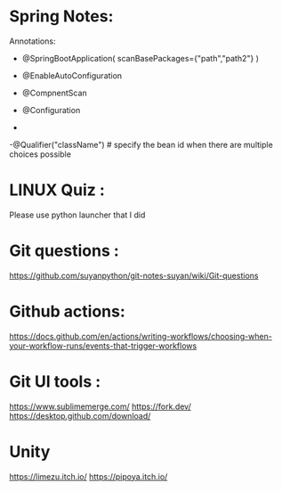 # Spring Notes: 
Annotations:
- @SpringBootApplication(
scanBasePackages={"path","path2"}
 )

- @EnableAutoConfiguration
- @CompnentScan
- @Configuration
- 
-@Qualifier("className")  # specify the bean id when there are multiple choices possible

# LINUX Quiz :
Please use python launcher that I did

# Git questions :
https://github.com/suyanpython/git-notes-suyan/wiki/Git-questions

# Github actions:
https://docs.github.com/en/actions/writing-workflows/choosing-when-your-workflow-runs/events-that-trigger-workflows

# Git UI tools :

https://www.sublimemerge.com/
https://fork.dev/
https://desktop.github.com/download/

# Unity
https://limezu.itch.io/
https://pipoya.itch.io/
